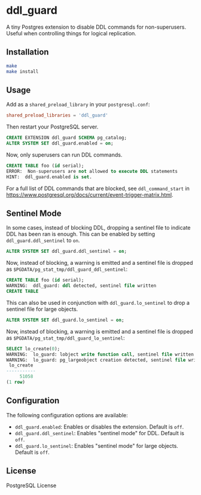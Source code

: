 # ddl_guard

A tiny Postgres extension to disable DDL commands for non-superusers. Useful when controlling things for logical replication.

## Installation

```bash
make
make install
```

## Usage

Add as a `shared_preload_library` in your `postgresql.conf`:

```conf
shared_preload_libraries = 'ddl_guard'
```

Then restart your PostgreSQL server.

```sql
CREATE EXTENSION ddl_guard SCHEMA pg_catalog;
ALTER SYSTEM SET ddl_guard.enabled = on;
```

Now, only superusers can run DDL commands.

```sql
CREATE TABLE foo (id serial);
ERROR:  Non-superusers are not allowed to execute DDL statements
HINT:  ddl_guard.enabled is set.
```

For a full list of DDL commands that are blocked, see `ddl_command_start` in https://www.postgresql.org/docs/current/event-trigger-matrix.html.

## Sentinel Mode

In some cases, instead of blocking DDL, dropping a sentinel file to indicate DDL has been ran is enough. This can be enabled by setting `ddl_guard.ddl_sentinel` to `on`.

```sql
ALTER SYSTEM SET ddl_guard.ddl_sentinel = on;
```

Now, instead of blocking, a warning is emitted and a sentinel file is dropped as `$PGDATA/pg_stat_tmp/ddl_guard_ddl_sentinel`:

```sql
CREATE TABLE foo (id serial);
WARNING:  ddl_guard: ddl detected, sentinel file written
CREATE TABLE
```

This can also be used in conjunction with `ddl_guard.lo_sentinel` to drop a sentinel file for large objects.

```sql
ALTER SYSTEM SET ddl_guard.lo_sentinel = on;
```

Now, instead of blocking, a warning is emitted and a sentinel file is dropped as `$PGDATA/pg_stat_tmp/ddl_guard_lo_sentinel`:

```sql
SELECT lo_create(0);
WARNING:  lo_guard: lobject write function call, sentinel file written
WARNING:  lo_guard: pg_largeobject creation detected, sentinel file written
 lo_create
-----------
     51058
(1 row)
```

## Configuration

The following configuration options are available:

- `ddl_guard.enabled`: Enables or disables the extension. Default is `off`.
- `ddl_guard.ddl_sentinel`: Enables "sentinel mode" for DDL. Default is `off`.
- `ddl_guard.lo_sentinel`: Enables "sentinel mode" for large objects. Default is `off`.

## License

PostgreSQL License
